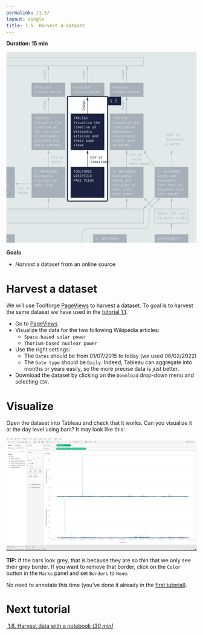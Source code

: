 ```yaml
---
permalink: /1.5/
layout: single
title: 1.5. Harvest a dataset
---
```


**Duration: 15 min**

[
	![Overview tuto 1.5](../assets/images/1-5.jpg)
](../assets/images/1-5.jpg)

**Goals**
* *Harvest* a dataset from an online source

# Harvest a dataset

We will use Toolforge [PageViews](https://pageviews.toolforge.org) to harvest a dataset. To goal is to harvest the same dataset we have used in the [tutorial 1.1](../1.1/).

* Go to [PageViews](https://pageviews.toolforge.org)
* Visualize the data for the two following Wikipedia articles:
	* ```Space-based solar power```
	* ```Thorium-based nuclear power```
* Use the right settings:
	* The ```Dates``` should be from 01/07/2015 to today (we used 06/02/2022)
	* The ```Date type``` should be ```Daily```. Indeed, Tableau can aggregate into months or years easily, so the more precise data is just better.
* Download the dataset by clicking on the ```Download``` drop-down menu and selecting ```CSV```.

# Visualize

Open the dataset into Tableau and check that it works. Can you visualize it at the day level using bars? It may look like this:

[
	![Timeline](../assets/images/1-5/timeline.png)
](../assets/images/1-5/timeline.png)

<div class="notice--info"><b>TIP:</b> if the bars look grey, that is because they are so thin that we only see their grey border. If you want to remove that border, click on the <code>Color</code> button in the <code>Marks</code> panel and set <code>Borders</code> to <code>None</code>.</div>

No need to annotate this time (you've done it already in the [first tutorial](../1.1/)).

# Next tutorial

[<i class="fas fa-forward"></i>&nbsp;1.6. Harvest data with a notebook *(30 min)*](../1.6/)
